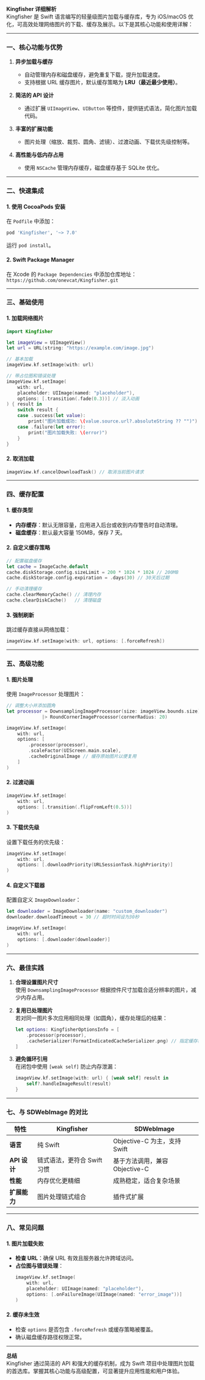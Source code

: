 **Kingfisher 详细解析**  
Kingfisher 是 Swift 语言编写的轻量级图片加载与缓存库，专为 iOS/macOS 优化，可高效处理网络图片的下载、缓存及展示。以下是其核心功能和使用详解：

---

### **一、核心功能与优势**
1. **异步加载与缓存**  
   - 自动管理内存和磁盘缓存，避免重复下载，提升加载速度。
   - 支持根据 URL 缓存图片，默认缓存策略为 **LRU（最近最少使用）**。

2. **简洁的 API 设计**  
   - 通过扩展 `UIImageView`、`UIButton` 等控件，提供链式语法，简化图片加载代码。

3. **丰富的扩展功能**  
   - 图片处理（缩放、裁剪、圆角、滤镜）、过渡动画、下载优先级控制等。

4. **高性能与低内存占用**  
   - 使用 `NSCache` 管理内存缓存，磁盘缓存基于 SQLite 优化。

---

### **二、快速集成**
#### 1. 使用 CocoaPods 安装
在 `Podfile` 中添加：
```ruby
pod 'Kingfisher', '~> 7.0'
```
运行 `pod install`。

#### 2. Swift Package Manager
在 Xcode 的 `Package Dependencies` 中添加仓库地址：  
`https://github.com/onevcat/Kingfisher.git`

---

### **三、基础使用**
#### 1. 加载网络图片
```swift
import Kingfisher

let imageView = UIImageView()
let url = URL(string: "https://example.com/image.jpg")

// 基本加载
imageView.kf.setImage(with: url)

// 带占位图和错误处理
imageView.kf.setImage(
    with: url,
    placeholder: UIImage(named: "placeholder"),
    options: [.transition(.fade(0.3))] // 淡入动画
) { result in
    switch result {
    case .success(let value):
        print("图片加载成功: \(value.source.url?.absoluteString ?? "")")
    case .failure(let error):
        print("图片加载失败: \(error)")
    }
}
```

#### 2. 取消加载
```swift
imageView.kf.cancelDownloadTask() // 取消当前图片请求
```

---

### **四、缓存配置**
#### 1. 缓存类型
- **内存缓存**：默认无限容量，应用进入后台或收到内存警告时自动清理。
- **磁盘缓存**：默认最大容量 150MB，保存 7 天。

#### 2. 自定义缓存策略
```swift
// 配置磁盘缓存
let cache = ImageCache.default
cache.diskStorage.config.sizeLimit = 200 * 1024 * 1024 // 200MB
cache.diskStorage.config.expiration = .days(30) // 30天后过期

// 手动清理缓存
cache.clearMemoryCache() // 清理内存
cache.clearDiskCache()   // 清理磁盘
```

#### 3. 强制刷新
跳过缓存直接从网络加载：
```swift
imageView.kf.setImage(with: url, options: [.forceRefresh])
```

---

### **五、高级功能**
#### 1. 图片处理
使用 `ImageProcessor` 处理图片：
```swift
// 调整大小并添加圆角
let processor = DownsamplingImageProcessor(size: imageView.bounds.size)
             |> RoundCornerImageProcessor(cornerRadius: 20)

imageView.kf.setImage(
    with: url,
    options: [
        .processor(processor),
        .scaleFactor(UIScreen.main.scale),
        .cacheOriginalImage // 缓存原始图片以便复用
    ]
)
```

#### 2. 过渡动画
```swift
imageView.kf.setImage(
    with: url,
    options: [.transition(.flipFromLeft(0.5))]
)
```

#### 3. 下载优先级
设置下载任务的优先级：
```swift
imageView.kf.setImage(
    with: url,
    options: [.downloadPriority(URLSessionTask.highPriority)]
)
```

#### 4. 自定义下载器
配置自定义 `ImageDownloader`：
```swift
let downloader = ImageDownloader(name: "custom_downloader")
downloader.downloadTimeout = 30 // 超时时间设为30秒

imageView.kf.setImage(
    with: url,
    options: [.downloader(downloader)]
)
```

---

### **六、最佳实践**
1. **合理设置图片尺寸**  
   使用 `DownsamplingImageProcessor` 根据控件尺寸加载合适分辨率的图片，减少内存占用。

2. **复用已处理图片**  
   若对同一图片多次应用相同处理（如圆角），缓存处理后的结果：
   ```swift
   let options: KingfisherOptionsInfo = [
       .processor(processor),
       .cacheSerializer(FormatIndicatedCacheSerializer.png) // 指定缓存格式
   ]
   ```

3. **避免循环引用**  
   在闭包中使用 `[weak self]` 防止内存泄漏：
   ```swift
   imageView.kf.setImage(with: url) { [weak self] result in
       self?.handleImageResult(result)
   }
   ```

---

### **七、与 SDWebImage 的对比**
| **特性**         | **Kingfisher**                          | **SDWebImage**               |
|------------------|----------------------------------------|-------------------------------|
| **语言**         | 纯 Swift                               | Objective-C 为主，支持 Swift  |
| **API 设计**     | 链式语法，更符合 Swift 习惯            | 基于方法调用，兼容 Objective-C|
| **性能**         | 内存优化更精细                         | 成熟稳定，适合复杂场景        |
| **扩展能力**     | 图片处理链式组合                       | 插件式扩展                    |

---

### **八、常见问题**
#### 1. **图片加载失败**
- **检查 URL**：确保 URL 有效且服务器允许跨域访问。
- **占位图与错误处理**：
  ```swift
  imageView.kf.setImage(
      with: url,
      placeholder: UIImage(named: "placeholder"),
      options: [.onFailureImage(UIImage(named: "error_image"))]
  )
  ```

#### 2. **缓存未生效**
- 检查 `options` 是否包含 `.forceRefresh` 或缓存策略被覆盖。
- 确认磁盘缓存路径权限正常。

---

**总结**  
Kingfisher 通过简洁的 API 和强大的缓存机制，成为 Swift 项目中处理图片加载的首选库。掌握其核心功能与高级配置，可显著提升应用性能和用户体验。